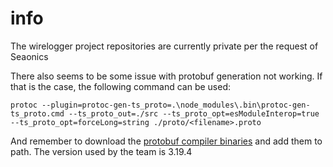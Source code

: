 # info
The wirelogger project repositories are currently private per the request of Seaonics

There also seems to be some issue with protobuf generation not working.
If that is the case, the following command can be used:
```
protoc --plugin=protoc-gen-ts_proto=.\node_modules\.bin\protoc-gen-ts_proto.cmd --ts_proto_out=./src --ts_proto_opt=esModuleInterop=true --ts_proto_opt=forceLong=string ./proto/<filename>.proto
```
And remember to download the [protobuf compiler binaries](https://github.com/protocolbuffers/protobuf/releases) and add them to path. The version used by the team is 3.19.4
